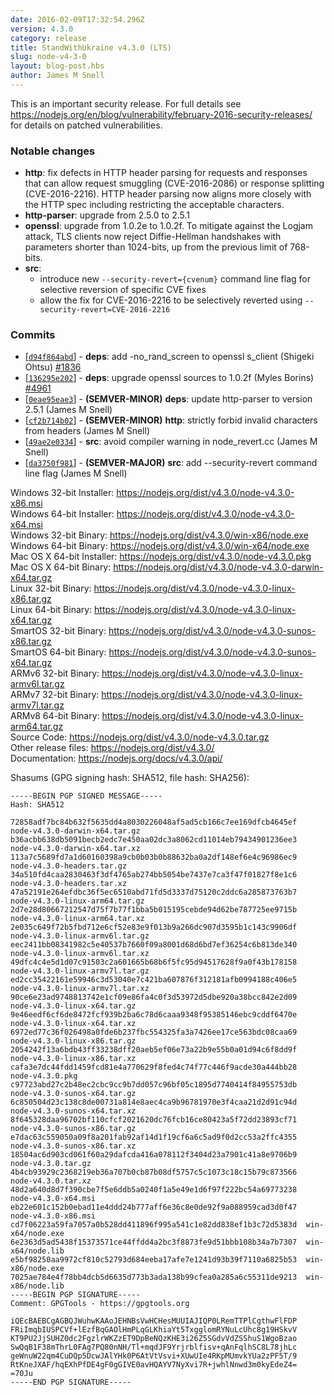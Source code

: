 ```yaml
---
date: 2016-02-09T17:32:54.296Z
version: 4.3.0
category: release
title: StandWithUkraine v4.3.0 (LTS)
slug: node-v4-3-0
layout: blog-post.hbs
author: James M Snell
---
```


This is an important security release. For full details see https://nodejs.org/en/blog/vulnerability/february-2016-security-releases/ for details on patched vulnerabilities.

### Notable changes

* **http**: fix defects in HTTP header parsing for requests and responses that can allow request smuggling (CVE-2016-2086) or response splitting (CVE-2016-2216). HTTP header parsing now aligns more closely with the HTTP spec including restricting the acceptable characters.
* **http-parser**: upgrade from 2.5.0 to 2.5.1
* **openssl**: upgrade from 1.0.2e to 1.0.2f. To mitigate against the Logjam attack, TLS clients now reject Diffie-Hellman handshakes with parameters shorter than 1024-bits, up from the previous limit of 768-bits.
* **src**:
  * introduce new `--security-revert={cvenum}` command line flag for selective reversion of specific CVE fixes
  * allow the fix for CVE-2016-2216 to be selectively reverted using `--security-revert=CVE-2016-2216`

### Commits

* [[`d94f864abd`](https://github.com/nodejs/node/commit/d94f864abd0933c125afeb84b6f72ec709c63b43)] - **deps**: add -no_rand_screen to openssl s_client (Shigeki Ohtsu) [#1836](https://github.com/nodejs/node/pull/1836)
* [[`136295e202`](https://github.com/nodejs/node/commit/136295e202)] - **deps**: upgrade openssl sources to 1.0.2f (Myles Borins) [#4961](https://github.com/nodejs/node/pull/4961)
* [[`0eae95eae3`](https://github.com/nodejs/node/commit/0eae95eae3)] - **(SEMVER-MINOR)** **deps**: update http-parser to version 2.5.1 (James M Snell)
* [[`cf2b714b02`](https://github.com/nodejs/node/commit/cf2b714b02)] - **(SEMVER-MINOR)** **http**: strictly forbid invalid characters from headers (James M Snell)
* [[`49ae2e0334`](https://github.com/nodejs/node/commit/49ae2e0334)] - **src**: avoid compiler warning in node_revert.cc (James M Snell)
* [[`da3750f981`](https://github.com/nodejs/node/commit/da3750f981)] - **(SEMVER-MAJOR)** **src**: add --security-revert command line flag (James M Snell)

Windows 32-bit Installer: https://nodejs.org/dist/v4.3.0/node-v4.3.0-x86.msi<br>
Windows 64-bit Installer: https://nodejs.org/dist/v4.3.0/node-v4.3.0-x64.msi<br>
Windows 32-bit Binary: https://nodejs.org/dist/v4.3.0/win-x86/node.exe<br>
Windows 64-bit Binary: https://nodejs.org/dist/v4.3.0/win-x64/node.exe<br>
Mac OS X 64-bit Installer: https://nodejs.org/dist/v4.3.0/node-v4.3.0.pkg<br>
Mac OS X 64-bit Binary: https://nodejs.org/dist/v4.3.0/node-v4.3.0-darwin-x64.tar.gz<br>
Linux 32-bit Binary: https://nodejs.org/dist/v4.3.0/node-v4.3.0-linux-x86.tar.gz<br>
Linux 64-bit Binary: https://nodejs.org/dist/v4.3.0/node-v4.3.0-linux-x64.tar.gz<br>
SmartOS 32-bit Binary: https://nodejs.org/dist/v4.3.0/node-v4.3.0-sunos-x86.tar.gz<br>
SmartOS 64-bit Binary: https://nodejs.org/dist/v4.3.0/node-v4.3.0-sunos-x64.tar.gz<br>
ARMv6 32-bit Binary: https://nodejs.org/dist/v4.3.0/node-v4.3.0-linux-armv6l.tar.gz<br>
ARMv7 32-bit Binary: https://nodejs.org/dist/v4.3.0/node-v4.3.0-linux-armv7l.tar.gz<br>
ARMv8 64-bit Binary: https://nodejs.org/dist/v4.3.0/node-v4.3.0-linux-arm64.tar.gz<br>
Source Code: https://nodejs.org/dist/v4.3.0/node-v4.3.0.tar.gz<br>
Other release files: https://nodejs.org/dist/v4.3.0/<br>
Documentation: https://nodejs.org/docs/v4.3.0/api/

Shasums (GPG signing hash: SHA512, file hash: SHA256):

```
-----BEGIN PGP SIGNED MESSAGE-----
Hash: SHA512

72858adf7bc84b632f5635dd4a8030226048af5ad5cb166c7ee169dfcb4645ef  node-v4.3.0-darwin-x64.tar.gz
b36acbb638db5091becb2edc7e450aa02dc3a8062cd11014eb79434901236ee3  node-v4.3.0-darwin-x64.tar.xz
113a7c5689fd7a1d60160398a9cb0b03b0b88632ba0a2df148ef6e4c96986ec9  node-v4.3.0-headers.tar.gz
34a510fd4caa2830463f3df4765ab274bb5054be7437e7ca3f47f01827f8e1c6  node-v4.3.0-headers.tar.xz
47a52191e264efdbc36f5ec6510abd71fd5d3337d75120c2ddc6a285873763b7  node-v4.3.0-linux-arm64.tar.gz
2d7e28d80667212547d75f7b77f1bba5b015195cebde94d62be787725ee9715b  node-v4.3.0-linux-arm64.tar.xz
2e035c649f72b5fbd712e6cf52e83e9f013b9a266dc907d3595b1c143c9906df  node-v4.3.0-linux-armv6l.tar.gz
eec2411bb08341982c5e40537b7660f09a8001d68d6bd7ef36254c6b813de340  node-v4.3.0-linux-armv6l.tar.xz
49dfc4c4e5d1d07c91503c2a601665b68b6f5fc95d94517628f9a0f43b178158  node-v4.3.0-linux-armv7l.tar.gz
ed2cc35422161e59946c3d53040e7c421ba607876f312181afb0994188c406e5  node-v4.3.0-linux-armv7l.tar.xz
90ce6e23ad9748813742e1cf09e86fa4c0f3d53972d5dbe920a38bcc842e2d09  node-v4.3.0-linux-x64.tar.gz
9e46eedf6cf6de8472fcf939b2ba6c78d6caaa9348f95385146ebc9cddf6470e  node-v4.3.0-linux-x64.tar.xz
6972ed77c36f026498a0fde6b237fbc554325fa3a7426ee17ce563bdc08caa69  node-v4.3.0-linux-x86.tar.gz
2054242f13a6bdb43ff33238dff20aeb5ef06e73a22b9e55b0a01d94c6f8dd9f  node-v4.3.0-linux-x86.tar.xz
cafa3e7dc44fdd1459fcd81e4a770629f8fed4c74f77c446f9acde30a444bb28  node-v4.3.0.pkg
c97723abd27c2b48ec2cbc9cc9b7dd057c96bf05c1895d7740414f84955753db  node-v4.3.0-sunos-x64.tar.gz
6c850504d23c138c8de00731a814e8aec4ca9b96781970e3f4caa21d2d91c94d  node-v4.3.0-sunos-x64.tar.xz
8f645328daa96702bf110cfcf2021620dc76fcb16ce80423a5f72dd23893cf71  node-v4.3.0-sunos-x86.tar.gz
e7dac63c559050a09f8a201fab92af14d1f19cf6a6c5ad9f0d2cc53a2ffc4355  node-v4.3.0-sunos-x86.tar.xz
18504ac6d903cd061f60a29dafcda416a078112f3404d23a7901c41a8e9706b9  node-v4.3.0.tar.gz
4b4cb93929c2368219eb36a707b0cb87b08df5757c5c1073c18c15b79c873566  node-v4.3.0.tar.xz
48d2a640d8d7f390cbe7f5e6ddb5a0240f1a5e49e1d6f97f222bc54a69773238  node-v4.3.0-x64.msi
eb22e601c152b0ebad11e4ddd24b777aff6e36c8e0de92f9a088959cad3d0f47  node-v4.3.0-x86.msi
cd7f06223a59fa7057a0b528dd411896f995a541c1e82dd838ef1b3c72d5383d  win-x64/node.exe
6e2363d5ad5438f15373571ce44ffdd4a2bc3f8873fe9d51bbb108b34a7b7307  win-x64/node.lib
e5bf98250aa9972cf810c52793d684eeba17afe7e1241d93b39f7110a6825b53  win-x86/node.exe
7025ae784e4f78bb4dcb5d6635d773b3ada138b99cfea0a285a6c55311de9213  win-x86/node.lib
-----BEGIN PGP SIGNATURE-----
Comment: GPGTools - https://gpgtools.org

iQEcBAEBCgAGBQJWuhwKAAoJEHNBsVwHCHesMUUIAJIQP0LRemTTPlCgthwFlFDP
FRiImqbIUSPCVf+lEzfBqGAOlHmPLqGLKhiaYt5TxgglomRYNuLcUhc8g19HSkvV
KT9PU2JjSUHZ0dc2FgzlrWKZzET9DpBeNQzKHE3i26Z5SGdvVdZSShuS1WgoBzao
SwQqB1F38mThrL0FAg7PQ80nNH/Tl+mqdJF9Yrjrblfisv+qAnFqlhSC8L78jhLc
geWnuW22qm4CuDQp5DcwJAlYHk0P6AtVtVsvi+XUwUIe4RKpMUmvkYUa2zPF5T/9
RtKneJXAF/hqEXhPfDE4gF0gGIVE0avHQAYV7NyXvi7R+jwhlNnwd3m0kyEdeZ4=
=70Ju
-----END PGP SIGNATURE-----

```
